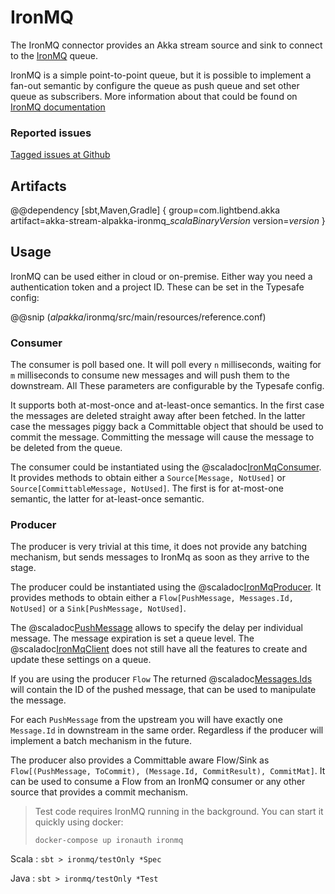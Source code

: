 # IronMQ

The IronMQ connector provides an Akka stream source and sink to connect to the [IronMQ](https://www.iron.io/platform/ironmq/) queue.

IronMQ is a simple point-to-point queue, but it is possible to implement a fan-out semantic by configure the queue as push
queue and set other queue as subscribers. More information about that could be found on
[IronMQ documentation](https://www.iron.io/ironmq-fan-out-support/)

### Reported issues

[Tagged issues at Github](https://github.com/akka/alpakka/labels/p%3Aironmq)

## Artifacts

@@dependency [sbt,Maven,Gradle] {
  group=com.lightbend.akka
  artifact=akka-stream-alpakka-ironmq_$scalaBinaryVersion$
  version=$version$
}

## Usage

IronMQ can be used either in cloud or on-premise. Either way you need a authentication token and a project ID. These can
be set in the Typesafe config:

@@snip ($alpakka$/ironmq/src/main/resources/reference.conf)

### Consumer

The consumer is poll based one. It will poll every `n` milliseconds, waiting for `m` milliseconds to consume new messages and
will push them to the downstream. All These parameters are configurable by the Typesafe config.

It supports both at-most-once and at-least-once semantics. In the first case the messages are deleted straight away after
been fetched. In the latter case the messages piggy back a Committable object that should be used to commit the message.
Committing the message will cause the message to be deleted from the queue.

The consumer could be instantiated using the @scaladoc[IronMqConsumer](akka.stream.alpakka.ironmq.scaladsl.IronMqConsumer$).
It provides methods to obtain either a `Source[Message, NotUsed]` or `Source[CommittableMessage, NotUsed]`. The first is
for at-most-one semantic, the latter for at-least-once semantic.

### Producer
The producer is very trivial at this time, it does not provide any batching mechanism, but sends messages to IronMq as
soon as they arrive to the stage.

The producer could be instantiated using the @scaladoc[IronMqProducer](akka.stream.alpakka.ironmq.scaladsl.IronMqProducer$).
It provides methods to obtain either a `Flow[PushMessage, Messages.Id, NotUsed]` or a `Sink[PushMessage, NotUsed]`.

The @scaladoc[PushMessage](akka.stream.alpakka.ironmq.PushMessage) allows to specify the delay per individual message. The
message expiration is set a queue level. The @scaladoc[IronMqClient](akka.stream.alpakka.ironmq.IronMqClient) does not
still have all the features to create and update these settings on a queue.

If you are using the producer `Flow` The returned @scaladoc[Messages.Ids](akka.stream.alpakka.ironmq.Messages$$Id) will
contain the ID of the pushed message, that can be used to manipulate the message.

For each `PushMessage` from the upstream you will have exactly one `Message.Id` in downstream in the same order. Regardless
if the producer will implement a batch mechanism in the future.

The producer also provides a Committable aware Flow/Sink as `Flow[(PushMessage, ToCommit), (Message.Id, CommitResult), CommitMat]`.
It can be used to consume a Flow from an IronMQ consumer or any other source that provides a commit mechanism.

> Test code requires IronMQ running in the background. You can start it quickly using docker:
>
> `docker-compose up ironauth ironmq`

Scala
:   ```
    sbt
    > ironmq/testOnly *Spec
    ```

Java
:   ```
    sbt
    > ironmq/testOnly *Test
    ```